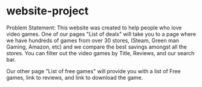 # website-project

Problem Statement: This website was created to help people who love video games. One of our pages "List of deals" will take you to a page where we have hundreds of games from over 30 stores, (Steam, Green man Gaming, Amazon, etc) and we compare the best savings amongst all the stores. You can filter out the video games by Title, Reviews, and our search bar.

Our other page "List of free games" will provide you with a list of Free games, link to reviews, and link to download the game.
